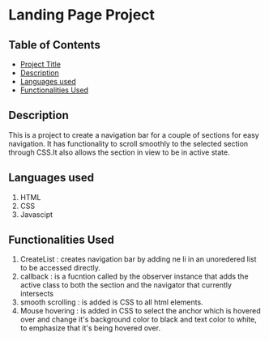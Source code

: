 # Landing Page Project

## Table of Contents

* [Project Title](Landing-Page-Project)
* [Description](#description)
* [Languages used](#languages-used)
* [Functionalities Used](#functions-used)



## Description
   This is a project to create a navigation bar for a couple of sections for easy navigation. It has functionality to scroll smoothly to the selected section through CSS.It also allows the section in view to be in active state.
## Languages used
   1. HTML
   2. CSS
   3. Javascipt
## Functionalities Used
  1. CreateList 
          : creates navigation bar by adding ne li in an unoredered list to be accessed directly.
  2. callback 
          : is a fucntion called by the observer instance that adds the active class to both the section and the navigator that currently intersects  
  3. smooth scrolling 
          : is added is CSS to all html elements.
  4. Mouse hovering 
          : is added in CSS to select the anchor which is hovered over and change it's background color to black and text color to white, to emphasize that it's being hovered over.         
          
